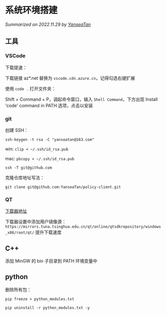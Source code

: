 # 系统环境搭建

*Summarized on 2022.11.29 by [YanseaTan](https://yansea.cc)*

## 工具

### VSCode

下载提速：

下载链接 az*.net 替换为 `vscode.cdn.azure.cn`，记得勾选右键扩展

使用 `code .` 打开文件夹：

Shift + Command + P，调起命令窗口，输入 `Shell Command`，下方出现 Install 'code' command in PATH 选项，点击以安装

### git

创建 SSH：

`ssh-keygen -t rsa -C "yanseatan@163.com"`

win: `clip < ~/.ssh/id_rsa.pub`

mac: `pbcopy < ~/.ssh/id_rsa.pub`

`ssh -T git@github.com`

克隆仓库地址写法：

`git clone git@github.com:YanseaTan/policy-client.git`

### QT

[下载器地址](https://download.qt.io/official_releases/online_installers/)

下载器设置中添加用户镜像源：`https://mirrors.tuna.tsinghua.edu.cn/qt/online/qtsdkrepository/windows_x86/root/qt/` 提升下载速度

## C++

添加 MinGW 的 bin 子目录到 PATH 环境变量中

## python

删除所有包：

`pip freeze > python_modules.txt`

`pip uninstall -r python_modules.txt -y`
